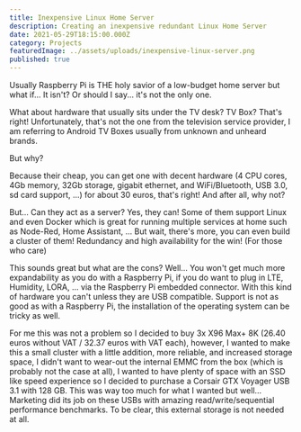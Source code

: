 ```yaml
---
title: Inexpensive Linux Home Server
description: Creating an inexpensive redundant Linux Home Server
date: 2021-05-29T18:15:00.000Z
category: Projects
featuredImage: ../assets/uploads/inexpensive-linux-server.png
published: true
---
```

Usually Raspberry Pi is THE holy savior of a low-budget home server but what if... It isn't? Or should I say... it's not the only one.


What about hardware that usually sits under the TV desk? TV Box? That's right! Unfortunately, that's not the one from the television service provider, I am referring to Android TV Boxes usually from unknown and unheard brands.


But why?


Because their cheap, you can get one with decent hardware (4 CPU cores, 4Gb memory, 32Gb storage, gigabit ethernet, and WiFi/Bluetooth, USB 3.0, sd card support, ...) for about 30 euros, that's right! And after all, why not?


But... Can they act as a server? Yes, they can! Some of them support Linux and even Docker which is great for running multiple services at home such as Node-Red, Home Assistant, ...
But wait, there's more, you can even build a cluster of them! Redundancy and high availability for the win! (For those who care)


This sounds great but what are the cons? Well... You won't get much more expandability as you do with a Raspberry Pi, if you do want to plug in LTE, Humidity, LORA, ... via the Raspberry Pi embedded connector. With this kind of hardware you can't unless they are USB compatible. Support is not as good as with a Raspberry Pi, the installation of the operating system can be tricky as well.


For me this was not a problem so I decided to buy 3x X96 Max+ 8K (26.40 euros without VAT / 32.37 euros with VAT each), however, I wanted to make this a small cluster with a little addition, more reliable, and increased storage space, I didn't want to wear-out the internal EMMC from the box (which is probably not the case at all), I wanted to have plenty of space with an SSD like speed experience so I decided to purchase a Corsair GTX Voyager USB 3.1 with 128 GB. This was way too much for what I wanted but well... Marketing did its job on these USBs with amazing read/write/sequential performance benchmarks. To be clear, this external storage is not needed at all.